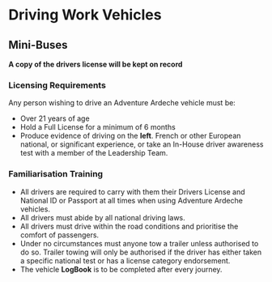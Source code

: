 # Driving Work Vehicles

## Mini-Buses

**A copy of the drivers license will be kept on record**

### Licensing Requirements
Any person wishing to drive an Adventure Ardeche vehicle must be:

- Over 21 years of age
- Hold a Full License for a minimum of 6 months
- Produce evidence of driving on the **left**. French or other European national, or significant experience, or take an In-House driver awareness test with a member of the Leadership Team.

### Familiarisation Training

- All drivers are required to carry with them their Drivers License and National ID or Passport at all times when using Adventure Ardeche vehicles.
- All drivers must abide by all national driving laws.
- All drivers must drive within the road conditions and prioritise the comfort of passengers.
- Under no circumstances must anyone tow a trailer unless authorised to do so. Trailer towing will only be authorised if the driver has either taken a specific national test or has a license category endorsement.
- The vehicle **LogBook** is to be completed after every journey.
